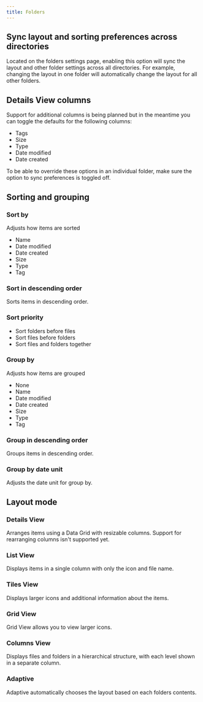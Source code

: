 ```yaml
---
title: Folders
---
```


<script>
  import { InfoBar } from "fluent-svelte";
</script>

## Sync layout and sorting preferences across directories

Located on the folders settings page, enabling this option will sync the layout and other folder settings across all directories.  For example, changing the layout in one folder will automatically change the layout for all other folders.

## Details View columns

Support for additional columns is being planned but in the meantime you can toggle the defaults for the following columns:
- Tags
- Size
- Type
- Date modified
- Date created

To be able to override these options in an individual folder, make sure the option to sync preferences is toggled off.

## Sorting and grouping

### Sort by

Adjusts how items are sorted
- Name
- Date modified
- Date created
- Size
- Type
- Tag

### Sort in descending order

Sorts items in descending order.

### Sort priority

- Sort folders before files
- Sort files before folders
- Sort files and folders together

### Group by

Adjusts how items are grouped
- None
- Name
- Date modified
- Date created
- Size
- Type
- Tag

### Group in descending order

Groups items in descending order.

### Group by date unit

Adjusts the date unit for group by.

## Layout mode

### Details View

Arranges items using a Data Grid with resizable columns. Support for rearranging columns isn't supported yet.

### List View

Displays items in a single column with only the icon and file name.

### Tiles View

Displays larger icons and additional information about the items.

### Grid View

Grid View allows you to view larger icons.

### Columns View

Displays files and folders in a hierarchical structure, with each level shown in a separate column.

### Adaptive

Adaptive automatically chooses the layout based on each folders contents.


